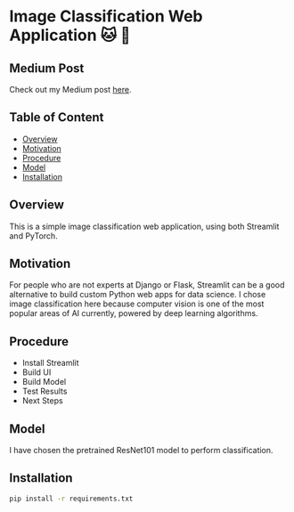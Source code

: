 # Image Classification Web Application :cat: :dog:

## Medium Post
Check out my Medium post [here](https://medium.com/@terryz_/exploring-classifiers-with-python-scikit-learn-iris-dataset-2bcb490d2e1b?source=friends_link&sk=a4111634175b4daf06fed3873da5fd48).

## Table of Content
  * [Overview](#overview)
  * [Motivation](#motivation)
  * [Procedure](#procedure)
  * [Model](#model)
  * [Installation](#installation)
  

## Overview
This is a simple image classification web application, using both Streamlit and PyTorch.

## Motivation
For people who are not experts at Django or Flask, Streamlit can be a good alternative to build custom Python web apps for data science. I chose image classification here because computer vision is one of the most popular areas of AI currently, powered by deep learning algorithms.

## Procedure
  * Install Streamlit
  * Build UI
  * Build Model
  * Test Results
  * Next Steps
  
## Model
I have chosen the pretrained ResNet101 model to perform classification.
  
## Installation
```bash
pip install -r requirements.txt
```

